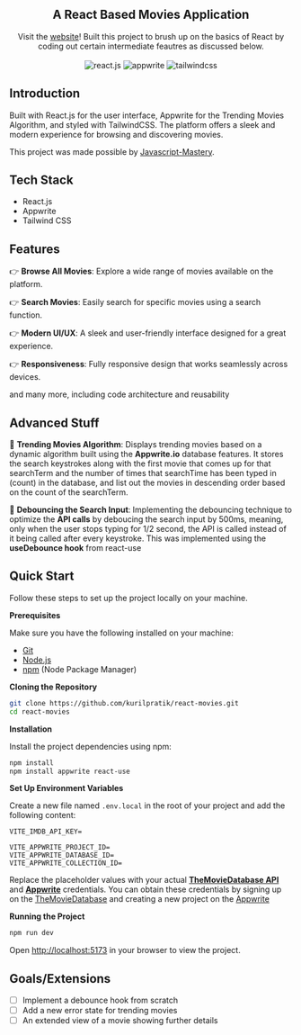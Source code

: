 <div align="center">

   <h2 align="center">A React Based Movies Application</h2>
   <div align="center">
     Visit the <a href="https://kurilpratik.github.io/react-movies/" target="_blank">website</a>! Built this project to brush up on the basics of React by coding out certain intermediate feautres as discussed below.
    </div>
    <br/>
  <div>
    <img src="https://img.shields.io/badge/-React_JS-black?style=for-the-badge&logoColor=white&logo=react&color=61DAFB" alt="react.js" />
    <img src="https://img.shields.io/badge/-Appwrite-black?style=for-the-badge&logoColor=white&logo=appwrite&color=FD366E" alt="appwrite" />
    <img src="https://img.shields.io/badge/-Tailwind_CSS-black?style=for-the-badge&logoColor=white&logo=tailwindcss&color=06B6D4" alt="tailwindcss" />
    
  </div>
</div>

## Introduction

Built with React.js for the user interface, Appwrite for the Trending Movies Algorithm, and styled with TailwindCSS. The platform offers a sleek and modern experience for browsing and discovering movies.

This project was made possible by [Javascript-Mastery](https://youtu.be/dCLhUialKPQ?si=SBo9AGaspGumxnQ2).

## Tech Stack

- React.js
- Appwrite
- Tailwind CSS

## Features

👉 **Browse All Movies**: Explore a wide range of movies available on the platform.

👉 **Search Movies**: Easily search for specific movies using a search function.

👉 **Modern UI/UX**: A sleek and user-friendly interface designed for a great experience.

👉 **Responsiveness**: Fully responsive design that works seamlessly across devices.

and many more, including code architecture and reusability

## Advanced Stuff

🚀 **Trending Movies Algorithm**: Displays trending movies based on a dynamic algorithm built using the **Appwrite.io** database features. It stores the search keystrokes along with the first movie that comes up for that searchTerm and the number of times that searchTime has been typed in (count) in the database, and list out the movies in descending order based on the count of the searchTerm.

🚀 **Debouncing the Search Input**: Implementing the debouncing technique to optimize the **API calls** by deboucing the search input by 500ms, meaning, only when the user stops typing for 1/2 second, the API is called instead of it being called after every keystroke. This was implemented using the **useDebounce hook** from react-use


## Quick Start

Follow these steps to set up the project locally on your machine.

**Prerequisites**

Make sure you have the following installed on your machine:

- [Git](https://git-scm.com/)
- [Node.js](https://nodejs.org/en)
- [npm](https://www.npmjs.com/) (Node Package Manager)

**Cloning the Repository**

```bash
git clone https://github.com/kurilpratik/react-movies.git
cd react-movies
```

**Installation**

Install the project dependencies using npm:

```bash
npm install
npm install appwrite react-use
```

**Set Up Environment Variables**

Create a new file named `.env.local` in the root of your project and add the following content:

```env
VITE_IMDB_API_KEY=

VITE_APPWRITE_PROJECT_ID=
VITE_APPWRITE_DATABASE_ID=
VITE_APPWRITE_COLLECTION_ID=
```

Replace the placeholder values with your actual **[TheMovieDatabase API](https://developer.themoviedb.org/reference/intro/getting-started)** and **[Appwrite](https://apwr.dev/JSM050)** credentials. You can obtain these credentials by signing up on the [TheMovieDatabase](https://developer.themoviedb.org/reference/intro/getting-started) and creating a new project on the [Appwrite](https://apwr.dev/JSM050)

**Running the Project**

```bash
npm run dev
```

Open [http://localhost:5173](http://localhost:5173) in your browser to view the project.

## Goals/Extensions

- [ ] Implement a debounce hook from scratch
- [ ] Add a new error state for trending movies
- [ ] An extended view of a movie showing further details